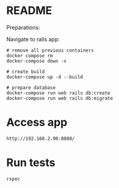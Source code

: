 # README

Preparations:

Navigate to rails app:

```
# remove all previous containers 
docker compose rm
docker-compose down -v

# create build 
docker-compose up -d --build

# prepare database 
docker-compose run web rails db:create
docker-compose run web rails db:migrate
```

# Access app 
```http://192.168.2.90:8080/```

# Run tests
```rspec```
